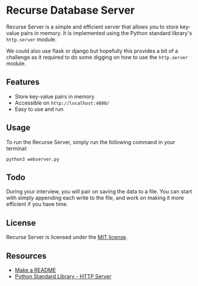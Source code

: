 # Recurse Database Server

Recurse Server is a simple and efficient server that allows you to store key-value pairs in memory. It is implemented using the Python standard library's `http.server` module. 

We could also use flask or django but hopefully this provides a bit of a challenge as it required to do some digging on how to use the `http.server` module. 

## Features

-   Store key-value pairs in memory
-   Accessible on `http://localhost:4000/`
-   Easy to use and run

## Usage

To run the Recurse Server, simply run the following command in your terminal:


`python3 webserver.py`

## Todo

During your interview, you will pair on saving the data to a file. You can start with simply appending each write to the file, and work on making it more efficient if you have time.

## License

Recurse Server is licensed under the [MIT license](https://choosealicense.com/licenses/mit/).

## Resources

-   [Make a README](https://www.makeareadme.com/)
-   [Python Standard Library - HTTP Server](https://docs.python.org/3/library/http.server.html)